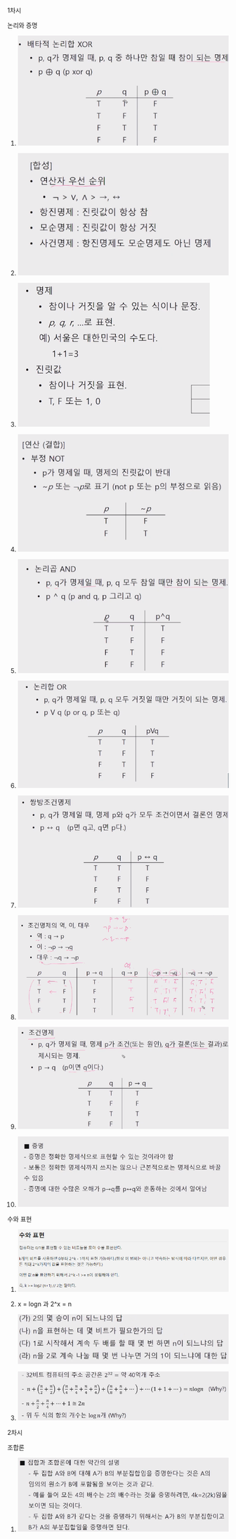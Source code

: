 1차시 

논리와 증명

1. ![1](computational%20thinking.assets/1-1587819454428.png)

2. ![2png](computational%20thinking.assets/2png-1587819459204.png)

3. ![3](computational%20thinking.assets/3-1587819463895.png)

4. ![4](computational%20thinking.assets/4.png)

5. ![5](computational%20thinking.assets/5.png)

6. ![6](computational%20thinking.assets/6.png)

7. ![쌍방조건명제](computational%20thinking.assets/%EC%8C%8D%EB%B0%A9%EC%A1%B0%EA%B1%B4%EB%AA%85%EC%A0%9C.png)

8. ![역 이 대우](computational%20thinking.assets/%EC%97%AD%20%EC%9D%B4%20%EB%8C%80%EC%9A%B0.png)

9. ![조건명제](computational%20thinking.assets/%EC%A1%B0%EA%B1%B4%EB%AA%85%EC%A0%9C.png)

10. ![증명](computational%20thinking.assets/%EC%A6%9D%EB%AA%85.png)



수와 표현

1. ![image-20200425220158634](computational%20thinking.assets/image-20200425220158634.png)

2. x = logn 과 2^x = n

   ![image-20200425221503996](computational%20thinking.assets/image-20200425221503996.png)

3. ![image-20200425221735346](computational%20thinking.assets/image-20200425221735346.png)

 

2차시

조합론

1. ![image-20200425230152483](computational%20thinking.assets/image-20200425230152483.png)

